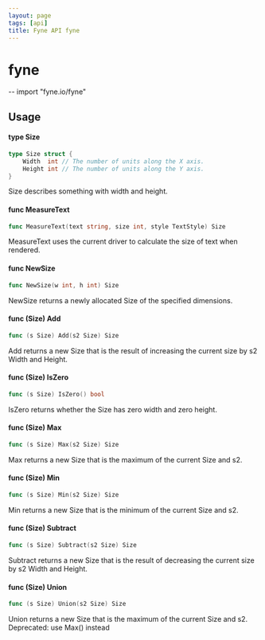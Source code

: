 ```yaml
---
layout: page
tags: [api]
title: Fyne API fyne
---
```


# fyne
--
    import "fyne.io/fyne"

## Usage

#### type Size

```go
type Size struct {
	Width  int // The number of units along the X axis.
	Height int // The number of units along the Y axis.
}
```

Size describes something with width and height.

#### func  MeasureText

```go
func MeasureText(text string, size int, style TextStyle) Size
```
MeasureText uses the current driver to calculate the size of text when rendered.

#### func  NewSize

```go
func NewSize(w int, h int) Size
```
NewSize returns a newly allocated Size of the specified dimensions.

#### func (Size) Add

```go
func (s Size) Add(s2 Size) Size
```
Add returns a new Size that is the result of increasing the current size by s2 Width and Height.

#### func (Size) IsZero

```go
func (s Size) IsZero() bool
```
IsZero returns whether the Size has zero width and zero height.

#### func (Size) Max

```go
func (s Size) Max(s2 Size) Size
```
Max returns a new Size that is the maximum of the current Size and s2.

#### func (Size) Min

```go
func (s Size) Min(s2 Size) Size
```
Min returns a new Size that is the minimum of the current Size and s2.

#### func (Size) Subtract

```go
func (s Size) Subtract(s2 Size) Size
```
Subtract returns a new Size that is the result of decreasing the current size by s2 Width and Height.

#### func (Size) Union

```go
func (s Size) Union(s2 Size) Size
```
Union returns a new Size that is the maximum of the current Size and s2. Deprecated: use Max() instead
